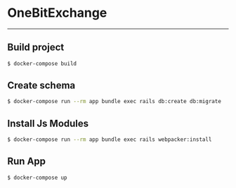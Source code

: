 # OneBitExchange

---

## Build project

```bash
$ docker-compose build
```

## Create schema

```bash
$ docker-compose run --rm app bundle exec rails db:create db:migrate
```

## Install Js Modules

```bash
$ docker-compose run --rm app bundle exec rails webpacker:install
```


## Run App

```bash
$ docker-compose up
```
